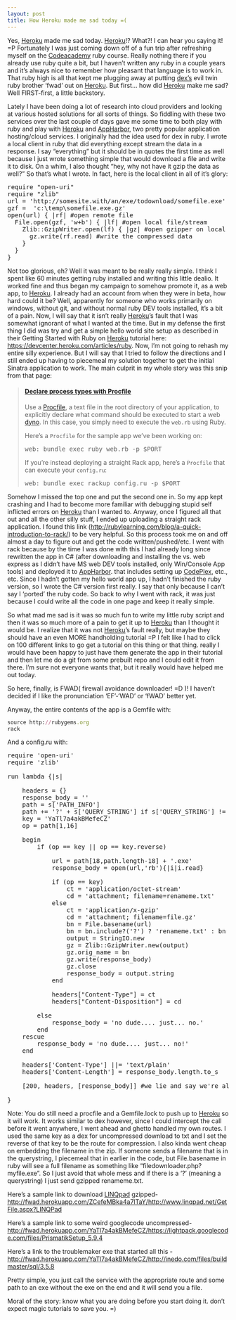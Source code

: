 ```yaml
---
layout: post
title: How Heroku made me sad today =(
---
```


<p>Yes, <a title="Heroku Happiness!! Forget your servers. Focus on your code!" href="https://www.heroku.com/" target="_blank">Heroku</a> made me sad today. <a title="Heroku Happiness!! Forget your servers. Focus on your code!" href="https://www.heroku.com/" target="_blank">Heroku</a>!? What?! I can hear you saying it! =P Fortunately I was just coming down off of a fun trip after refreshing myself on the <a title="Online Academy for Coders!" href="http://www.codecademy.com/" target="_blank">Codeacademy</a> ruby course. Really nothing there if you already use ruby quite a bit, but I haven’t written any ruby in a couple years and it’s always nice to remember how pleasant that language is to work in. That ruby high is all that kept me plugging away at putting <a title="Dex! The Super Downloader for EXEs. Ok, well it's not super, but it downloads them!" href="http://www.drowningintechnicaldebt.com/RoyAshbrook/archive/2013/04/04/appharbor-and-dealing-with-annoying-firewall-rules.-p.aspx">dex’s</a> evil twin ruby brother ‘fwad’ out on <a title="Heroku Happiness!! Forget your servers. Focus on your code!" href="https://www.heroku.com/" target="_blank">Heroku</a>. But first… how did <a title="Heroku Happiness!! Forget your servers. Focus on your code!" href="https://www.heroku.com/" target="_blank">Heroku</a> make me sad? Well FIRST-first, a little backstory.</p>  <p>Lately I have been doing a lot of research into cloud providers and looking at various hosted solutions for all sorts of things. So fiddling with these two services over the last couple of days gave me some time to both play with ruby and play with <a title="Heroku Happiness!! Forget your servers. Focus on your code!" href="https://www.heroku.com/" target="_blank">Heroku</a> and <a title="App Harbor; Find a port in the storm for your .NET apps!" href="https://appharbor.com/" target="_blank">AppHarbor</a>, two pretty popular application hosting/cloud services. I originally had the idea used for dex in ruby. I wrote a local client in ruby that did everything except stream the data in a response. I say “everything” but it should be in quotes the first time as well because I just wrote something simple that would download a file and write it to disk. On a whim, I also thought “hey, why not have it gzip the data as well?” So that’s what I wrote. In fact, here is the local client in all of it’s glory:</p>  <pre class="csharpcode">require <span class="str">"open-uri"</span>
require <span class="str">"zlib"</span>
url = <span class="str">'http://somesite.with/an/exe/todownload/somefile.exe'</span>
gzf =  <span class="str">'c:\temp\somefile.exe.gz'</span>
open(url) { |rf| #open remote file
  File.open(gzf, <span class="str">'w+b'</span>) { |lf| #open local file/stream
    Zlib::GzipWriter.open(lf) { |gz| #open gzipper on local file/stream
      gz.write(rf.read) #write the compressed data
    }
  }
}</pre>
<style type="text/css"><![CDATA[
.csharpcode, .csharpcode pre
{
	font-size: small;
	color: black;
	font-family: consolas, "Courier New", courier, monospace;
	background-color: #ffffff;
	/*white-space: pre;*/
}
.csharpcode pre { margin: 0em; }
.csharpcode .rem { color: #008000; }
.csharpcode .kwrd { color: #0000ff; }
.csharpcode .str { color: #006080; }
.csharpcode .op { color: #0000c0; }
.csharpcode .preproc { color: #cc6633; }
.csharpcode .asp { background-color: #ffff00; }
.csharpcode .html { color: #800000; }
.csharpcode .attr { color: #ff0000; }
.csharpcode .alt 
{
	background-color: #f4f4f4;
	width: 100%;
	margin: 0em;
}
.csharpcode .lnum { color: #606060; }]]></style>

<p>Not too glorious, eh? Well it was meant to be really really simple. I think I spent like 60 minutes getting ruby installed and writing this little dealio. It worked fine and thus began my campaign to somehow promote it, as a web app, to <a title="Heroku Happiness!! Forget your servers. Focus on your code!" href="https://www.heroku.com/" target="_blank">Heroku</a>. I already had an account from when they were in beta, how hard could it be? Well, apparently for someone who works primarily on windows, without git, and without normal ruby DEV tools installed, it’s a bit of a pain. Now, I will say that it isn’t really <a title="Heroku Happiness!! Forget your servers. Focus on your code!" href="https://www.heroku.com/" target="_blank">Heroku</a>’s fault that I was somewhat ignorant of what I wanted at the time. But in my defense the first thing I did was try and get a simple hello world site setup as described in their Getting Started with Ruby on <a title="Heroku Happiness!! Forget your servers. Focus on your code!" href="https://www.heroku.com/" target="_blank">Heroku</a> tutorial here: <a href="https://devcenter.heroku.com/articles/ruby">https://devcenter.heroku.com/articles/ruby</a>. Now, I’m not going to rehash my entire silly experience. But I will say that I tried to follow the directions and I still ended up having to piecemeal my solution together to get the initial Sinatra application to work. The main culprit in my whole story was this snip from that page:</p>

<blockquote>
  <h4><a href="https://devcenter.heroku.com/articles/ruby#declare-process-types-with-procfile">Declare process types with Procfile</a></h4>

  <p>Use a <a href="https://devcenter.heroku.com/articles/procfile">Procfile</a>, a text file in the root directory of your application, to explicitly declare what command should be executed to start a web <a href="https://devcenter.heroku.com/articles/dynos">dyno</a>. In this case, you simply need to execute the <code>web.rb</code> using Ruby.</p>

  <p>Here’s a <code>Procfile</code> for the sample app we’ve been working on:</p>

  <pre>web: bundle exec ruby web.rb -p $PORT</pre>

  <p>If you’re instead deploying a straight Rack app, here’s a <code>Procfile</code> that can execute your <code>config.ru</code>:</p>

  <pre>web: bundle exec rackup config.ru -p $PORT</pre>
</blockquote>

<p>Somehow I missed the top one and put the second one in. So my app kept crashing and I had to become more familiar with debugging stupid self inflicted errors on <a title="Heroku Happiness!! Forget your servers. Focus on your code!" href="https://www.heroku.com/" target="_blank">Heroku</a> than I wanted to. Anyway, once I figured all that out and all the other silly stuff, I ended up uploading a straight rack application. I found this link (<a href="http://rubylearning.com/blog/a-quick-introduction-to-rack/">http://rubylearning.com/blog/a-quick-introduction-to-rack/</a>) to be very helpful. So this process took me on and off almost a day to figure out and get the code written/pushed/etc. I went with rack because by the time I was done with this I had already long since rewritten the app in C# (after downloading and installing the vs. web express as I didn’t have MS web DEV tools installed, only Win/Console App tools) and deployed it to <a title="App Harbor; Find a port in the storm for your .NET apps!" href="https://appharbor.com/" target="_blank">AppHarbor</a>. that includes setting up <a href="http://www.codeplex.com/" target="_blank">CodePlex</a>, etc., etc. Since I hadn’t gotten my hello world app up, I hadn’t finished the ruby version, so I wrote the C# version first really. I say that only because I can’t say I ‘ported’ the ruby code. So back to why I went with rack, it was just because I could write all the code in one page and keep it really simple. </p>

<p>So what mad me sad is it was so much fun to write my little ruby script and then it was so much more of a pain to get it up to <a title="Heroku Happiness!! Forget your servers. Focus on your code!" href="https://www.heroku.com/" target="_blank">Heroku</a> than I thought it would be. I realize that it was not <a title="Heroku Happiness!! Forget your servers. Focus on your code!" href="https://www.heroku.com/" target="_blank">Heroku</a>’s fault really, but maybe they should have an even MORE handholding tutorial =P I felt like I had to click on 100 different links to go get a tutorial on this thing or that thing. really I would have been happy to just have them generate the app in their tutorial and then let me do a git from some prebuilt repo and I could edit it from there. I’m sure not everyone wants that, but it really would have helped me out today. </p>

<p> </p>

<p>So here, finally, is FWAD( firewall avoidance downloader! =D )! I haven’t decided if I like the pronunciation ‘EF’-‘WAD’ or ‘fWAD’ better yet.</p>

<p>Anyway, the entire contents of the app is a Gemfile with:</p>

```ruby
source http://rubygems.org
rack
```

<p>And a config.ru with:</p>

<pre class="csharpcode">require <span class="str">'open-uri'</span>
require <span class="str">'zlib'</span>

run lambda {|s|
    
    headers = {}
    response_body = <span class="str">''</span>
    path = s[<span class="str">'PATH_INFO'</span>] 
    path += <span class="str">'?'</span> + s[<span class="str">'QUERY_STRING'</span>] <span class="kwrd">if</span> s[<span class="str">'QUERY_STRING'</span>] != <span class="str">""</span>
    key = <span class="str">'YaTl7a4akBMefeCZ'</span>
    op = path[1,16]
    
    begin
        <span class="kwrd">if</span> (op == key || op == key.reverse)
        
            url = path[18,path.length-18] + <span class="str">'.exe'</span>
            response_body = open(url,<span class="str">'rb'</span>){|i|i.read}
            
            <span class="kwrd">if</span> (op == key)
                ct = <span class="str">'application/octet-stream'</span>
                cd = <span class="str">'attachment; filename=renameme.txt'</span>
            <span class="kwrd">else</span>
                ct = <span class="str">'application/x-gzip'</span>
                cd = <span class="str">'attachment; filename=file.gz'</span>
                bn = File.basename(url)
                bn = bn.include?(<span class="str">'?'</span>) ? <span class="str">'renameme.txt'</span> : bn
                output = StringIO.<span class="kwrd">new</span>
                gz = Zlib::GzipWriter.<span class="kwrd">new</span>(output)
                gz.orig_name = bn
                gz.write(response_body)
                gz.close
                response_body = output.<span class="kwrd">string</span>
            end
            
            headers[<span class="str">"Content-Type"</span>] = ct
            headers[<span class="str">"Content-Disposition"</span>] = cd
            
        <span class="kwrd">else</span>
            response_body = <span class="str">'no dude.... just... no.'</span>
        end
    rescue
        response_body = <span class="str">'no dude.... just... no!'</span>
    end

    headers[<span class="str">'Content-Type'</span>] ||= <span class="str">'text/plain'</span>
    headers[<span class="str">'Content-Length'</span>] = response_body.length.to_s

    [200, headers, [response_body]] #we lie and say we're always ok =D

}</pre>

<p> </p>

<p>Note: You do still need a procfile and a Gemfile.lock to push up to <a title="Heroku Happiness!! Forget your servers. Focus on your code!" href="https://www.heroku.com/" target="_blank">Heroku</a> so it will work. It works similar to dex however, since I could intercept the call before it went anywhere, I went ahead and ghetto handled my own routes. I used the same key as a dex for uncompressed download to txt and I set the reverse of that key to be the route for compression. I also kinda went cheap on embedding the filename in the zip. If someone sends a filename that is in the querystring, I piecemeal that in earlier in the code, but File.basename in ruby will see a full filename as something like “filedownloader.php?myfile.exe”. So I just avoid that whole mess and if there is a ‘?’ (meaning a querystring) I just send gzipped renameme.txt.</p>

<p>Here’s a sample link to download <a href="http://linqpad.com/" target="_blank">LINQpad</a> gzipped- <a title="http://fwad.herokuapp.com/ZCefeMBka4a7lTaY/http://www.linqpad.net/GetFile.aspx?LINQPad" href="http://fwad.herokuapp.com/ZCefeMBka4a7lTaY/http://www.linqpad.net/GetFile.aspx?LINQPad">http://fwad.herokuapp.com/ZCefeMBka4a7lTaY/http://www.linqpad.net/GetFile.aspx?LINQPad</a></p>

<p>Here’s a sample link to some weird googlecode uncompressed- <a href="http://fwad.herokuapp.com/YaTl7a4akBMefeCZ/https://lightpack.googlecode.com/files/PrismatikSetup_5.9.4">http://fwad.herokuapp.com/YaTl7a4akBMefeCZ/https://lightpack.googlecode.com/files/PrismatikSetup_5.9.4</a></p>

<p>Here’s a link to the troublemaker exe that started all this - <a title="http://fwad.herokuapp.com/YaTl7a4akBMefeCZ/http://inedo.com/files/buildmaster/sql/3.5.8" href="http://fwad.herokuapp.com/YaTl7a4akBMefeCZ/http://inedo.com/files/buildmaster/sql/3.5.8">http://fwad.herokuapp.com/YaTl7a4akBMefeCZ/http://inedo.com/files/buildmaster/sql/3.5.8</a></p>

<p>Pretty simple, you just call the service with the appropriate route and some path to an exe without the exe on the end and it will send you a file.</p>

<p>Moral of the story: know what you are doing before you start doing it. don’t expect magic tutorials to save you. =)</p>
